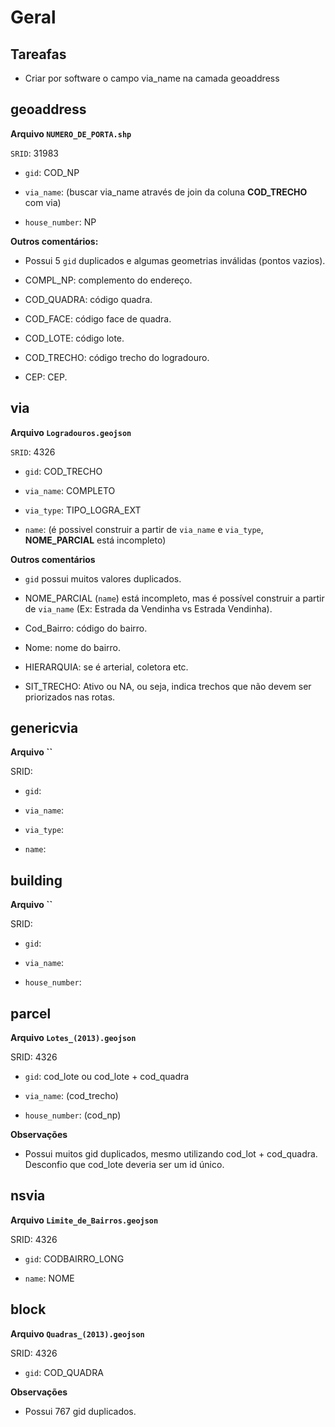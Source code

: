 # Geral

## Tareafas
- Criar por software o campo via_name na camada geoaddress


## geoaddress

**Arquivo `NUMERO_DE_PORTA.shp`**

`SRID`: 31983

- `gid`: COD_NP

- `via_name`: (buscar via_name através de join da coluna **COD_TRECHO** com via)

- `house_number`: NP

**Outros comentários:**

- Possui 5 `gid` duplicados e algumas geometrias inválidas (pontos vazios).

- COMPL_NP: complemento do endereço.

- COD_QUADRA: código quadra.

- COD_FACE: código face de quadra.

- COD_LOTE: código lote.

- COD_TRECHO: código trecho do logradouro.

- CEP: CEP.

## via

**Arquivo `Logradouros.geojson`**

`SRID`: 4326

- `gid`: COD_TRECHO

- `via_name`: COMPLETO

- `via_type`: TIPO_LOGRA_EXT

- `name`: (é possivel construir a partir de `via_name` e `via_type`, **NOME_PARCIAL** está incompleto)

**Outros comentários**

- `gid` possui muitos valores duplicados.

- NOME_PARCIAL (`name`) está incompleto, mas é possível construir a partir de `via_name` (Ex: Estrada da Vendinha vs Estrada Vendinha).

- Cod_Bairro: código do bairro.

- Nome: nome do bairro.

- HIERARQUIA: se é arterial, coletora etc.

- SIT_TRECHO: Ativo ou NA, ou seja, indica trechos que não devem ser priorizados nas rotas.

## genericvia

**Arquivo ``**

SRID: 

- `gid`:

- `via_name`:

- `via_type`:

- `name`:

## building

**Arquivo ``**

SRID: 

- `gid`:

- `via_name`:

- `house_number`:

## parcel

**Arquivo `Lotes_(2013).geojson`**

SRID: 4326

- `gid`: cod_lote ou cod_lote + cod_quadra

- `via_name`: (cod_trecho)

- `house_number`: (cod_np)

**Observações**

- Possui muitos gid duplicados, mesmo utilizando cod_lot + cod_quadra. Desconfio que cod_lote deveria ser um id único.

## nsvia

**Arquivo `Limite_de_Bairros.geojson`**

SRID: 4326

- `gid`: CODBAIRRO_LONG

- `name`: NOME

## block

**Arquivo `Quadras_(2013).geojson`**

SRID: 4326

- `gid`: COD_QUADRA

**Observações**

- Possui 767 gid duplicados.
